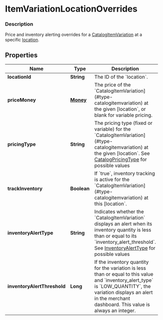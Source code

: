 
# ItemVariationLocationOverrides

### Description

Price and inventory alerting overrides for a [CatalogItemVariation](#type-catalogitemvariation) at a specific [location](#type-location).

## Properties
Name | Type | Description | Notes
------------ | ------------- | ------------- | -------------
**locationId** | **String** | The ID of the &#x60;location&#x60;. |  [optional]
**priceMoney** | [**Money**](Money.md) | The price of the &#x60;CatalogItemVariation](#type-catalogitemvariation) at the given [location&#x60;, or blank for variable pricing. |  [optional]
**pricingType** | **String** | The pricing type (fixed or variable) for the &#x60;CatalogItemVariation](#type-catalogitemvariation) at the given [location&#x60;. See [CatalogPricingType](#type-catalogpricingtype) for possible values |  [optional]
**trackInventory** | **Boolean** | If &#x60;true&#x60;, inventory tracking is active for the &#x60;CatalogItemVariation](#type-catalogitemvariation) at this [location&#x60;. |  [optional]
**inventoryAlertType** | **String** | Indicates whether the &#x60;CatalogItemVariation&#x60; displays an alert when its inventory quantity is less than or equal to its &#x60;inventory_alert_threshold&#x60;. See [InventoryAlertType](#type-inventoryalerttype) for possible values |  [optional]
**inventoryAlertThreshold** | **Long** | If the inventory quantity for the variation is less than or equal to this value and &#x60;inventory_alert_type&#x60; is &#x60;LOW_QUANTITY&#x60;, the variation displays an alert in the merchant dashboard.  This value is always an integer. |  [optional]



